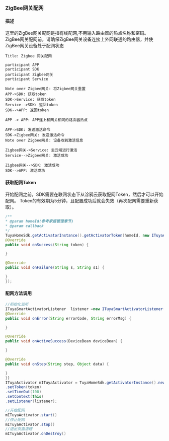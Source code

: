 ### ZigBee网关配网

#### 描述

这里的ZigBee网关配网是指有线配网,不用输入路由器的热点名称和密码。
ZigBee网关配网前，请确保ZigBee网关设备连接上外网联通的路由器，并使ZigBee网关设备处于配网状态

```sequence
Title: Zigbee 网关配网

participant APP
participant SDK
participant Zigbee网关
participant Service

Note over Zigbee网关: 将Zigbee网关重置
APP->SDK: 获取token
SDK->Service: 获取token
Service-->SDK: 返回token
SDK-->APP: 返回token

APP -> APP: APP连上和网关相同的路由器热点

APP->SDK: 发送激活命令
SDK->Zigbee网关: 发送激活命令
Note over Zigbee网关: 设备收到激活信息

Zigbee网关->Service: 去云端进行激活
Service-->Zigbee网关: 激活成功

Zigbee网关-->SDK: 激活成功
SDK-->APP: 激活成功

```

#### 获取配网Token

开始配网之前，SDK需要在联网状态下从涂鸦云获取配网Token，然后才可以开始配网。
Token的有效期为5分钟，且配置成功后就会失效（再次配网需要重新获取）。

```java
/**
* @param homeId(参考家庭管理章节)
* @param callback
*/
TuyaHomeSdk.getActivatorInstance().getActivatorToken(homeId, new ITuyaActivatorGetToken() {
@Override
public void onSuccess(String token) {

}

@Override
public void onFailure(String s, String s1) {

}
});
```

#### 配网方法调用

```java
//初始化监听
ITuyaSmartActivatorListener  listener =new ITuyaSmartActivatorListener() {
@Override
public void onError(String errorCode, String errorMsg) {

}

@Override
public void onActiveSuccess(DeviceBean deviceBean) {

}

@Override
public void onStep(String step, Object data) {

}
})
ITuyaActivator mITuyaActivator = TuyaHomeSdk.getActivatorInstance().newGwActivator(new TuyaGwActivatorBuilder()
.setToken(token)
.setTimeOut(100)
.setContext(this)
.setListener(listener);

//开始配网
mITuyaActivator.start()
//停止配网
mITuyaActivator.stop()
//退出页面清理
mITuyaActivator.onDestroy()
```


